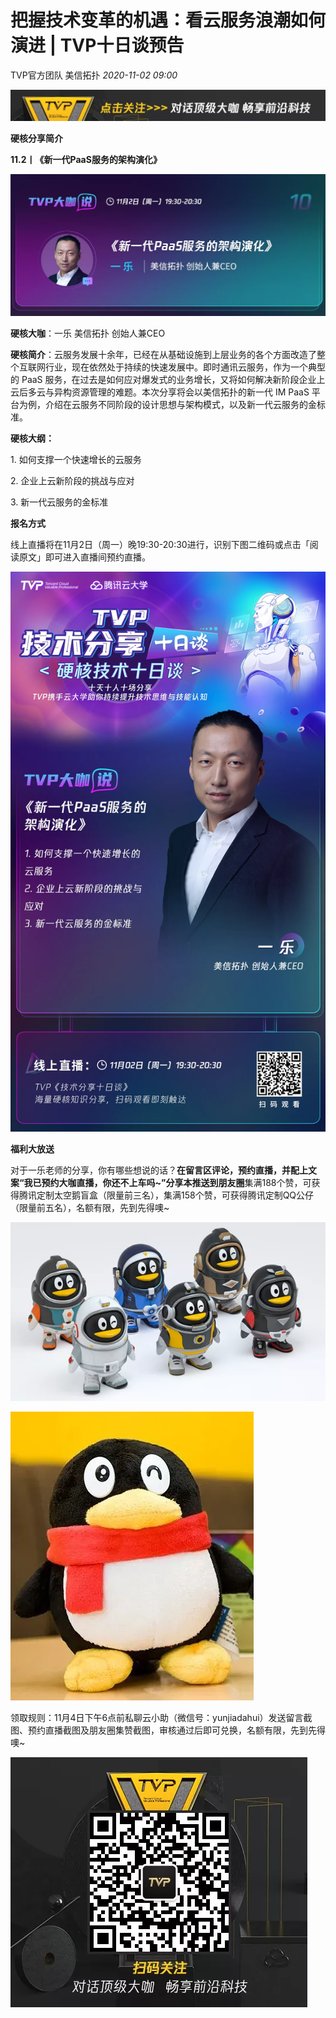 # 把握技术变革的机遇：看云服务浪潮如何演进 | TVP十日谈预告

TVP官方团队 美信拓扑 _2020-11-02 09:00_

![](../../.gitbook/assets/articles/autogen-aa0550ea9ec70d19a3327ba07517a228672c7c9e1d347e00fdad335d70ffcf84.webp)

**硬核分享简介**

**11.2丨《新一代PaaS服务的架构演化》**

![](../../.gitbook/assets/articles/autogen-b498272877e471dd7e55f6fe8db636314281d27dd7b22a88fd30f05f7b52b56a.webp)

**硬核大咖**：一乐 美信拓扑 创始人兼CEO

**硬核简介**：云服务发展十余年，已经在从基础设施到上层业务的各个方面改造了整个互联网行业，现在依然处于持续的快速发展中。即时通讯云服务，作为一个典型的 PaaS 服务，在过去是如何应对爆发式的业务增长，又将如何解决新阶段企业上云后多云与异构资源管理的难题。本次分享将会以美信拓扑的新一代 IM PaaS 平台为例，介绍在云服务不同阶段的设计思想与架构模式，以及新一代云服务的金标准。

**硬核大纲：**

1\. 如何支撑一个快速增长的云服务

2\. 企业上云新阶段的挑战与应对

3\. 新一代云服务的金标准

**报名方式**

线上直播将在11月2日（周一）晚19:30-20:30进行，识别下图二维码或点击「阅读原文」即可进入直播间预约直播。

![](../../.gitbook/assets/articles/autogen-68cbff0bb76a05ab8933839e1a6efc760bbb4392a22d3123c8f292dfc5a07688.webp)

**福利大放送**

对于一乐老师的分享，你有哪些想说的话？**在留言区评论，预约直播，并配上文案“我已预约大咖直播，你还不上车吗\~”分享本推送到朋友圈**集满188个赞，可获得腾讯定制太空鹅盲盒（限量前三名），集满158个赞，可获得腾讯定制QQ公仔（限量前五名），名额有限，先到先得噢\~

![](../../.gitbook/assets/articles/autogen-11cd1b74ea7d6373990d4ee9d3acbb89667ff68dd14a77c3c2b028d026915354.webp)

![](../../.gitbook/assets/articles/autogen-7da8eb8548f9d7844ad4f92551730afe5d5c50250074e69e0fa0efff7f534e29.webp)

领取规则：11月4日下午6点前私聊云小助（微信号：yunjiadahui）发送留言截图、预约直播截图及朋友圈集赞截图，审核通过后即可兑换，名额有限，先到先得噢\~

![](../../.gitbook/assets/articles/autogen-55a805e16de9cc40787c4d73e19ce96d89657793275266cf47bd390cc6fbbbdf.webp)

